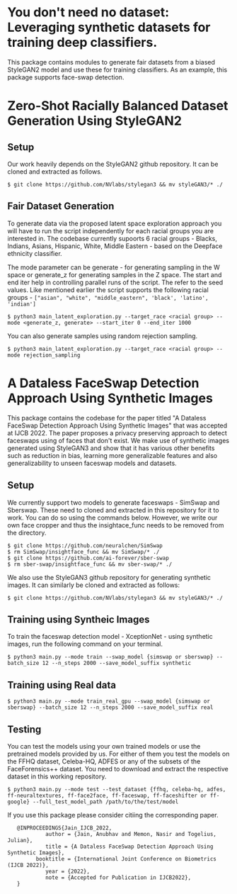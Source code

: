# You don't need no dataset: Leveraging synthetic datasets for training deep classifiers. 



This package contains modules to generate fair datasets from a biased StyleGAN2 model and use these for training classifiers. As an example, this package supports face-swap detection. 


# Zero-Shot Racially Balanced Dataset Generation Using StyleGAN2

## Setup 

Our work heavily depends on the StyleGAN2 github repository. It can be cloned and extracted as follows. 

```
$ git clone https://github.com/NVlabs/stylegan3 && mv styleGAN3/* ./
```


## Fair Dataset Generation 

To generate data via the proposed latent space exploration approach you will have to run the script independently for each racial groups you are interested in. The codebase currently supoorts 6 racial groups - Blacks, Indians, Asians, Hispanic, White, Middle Eastern - based on the Deepface ethnicity classifier. 

The mode parameter can be generate - for generating sampling in the W space or generate_z for generating samples in the Z space. The start and end iter help in controlling parallel runs of the script. The refer to the seed values. Like mentioned earlier the script supports the following racial groups - ```["asian", "white", "middle_eastern", 'black', 'latino', 'indian']```

```
$ python3 main_latent_exploration.py --target_race <racial group> --mode <generate_z, generate> --start_iter 0 --end_iter 1000 
```


You can also generate samples using random rejection sampling. 

```
$ python3 main_latent_exploration.py --target_race <racial group> --mode rejection_sampling
```

# A Dataless FaceSwap Detection Approach Using Synthetic Images

This package contains the codebase for the paper titled "A Dataless FaceSwap Detection Approach Using Synthetic Images" that was accepted at IJCB 2022. The paper proposes a privacy preserving approach to detect faceswaps using of faces that don't exist. We make use of synthetic images generated using StyleGAN3 and show that it has various other benefits such as reduction in bias, learning more generalizable features and also generalizability to unseen faceswap models and datasets. 


## Setup 

We currently support two models to generate faceswaps - SimSwap and Sberswap. These need to cloned and extracted in this repository for it to work. You can do so using the commands below. However, we write our own face cropper and thus the insightace_func needs to be removed from the directory. 

```
$ git clone https://github.com/neuralchen/SimSwap
$ rm SimSwap/insightface_func && mv SimSwap/* ./
$ git clone https://github.com/ai-forever/sber-swap
$ rm sber-swap/insightface_func && mv sber-swap/* ./
```

We also use the StyleGAN3 github repository for generating synthetic images. It can similarly be cloned and extracted as follows: 

```
$ git clone https://github.com/NVlabs/stylegan3 && mv styleGAN3/* ./
```


## Training using Syntheic Images 

To train the faceswap detection model - XceptionNet - using synthetic images, run the following command on your terminal.

```
$ python3 main.py --mode train --swap_model {simswap or sberswap} --batch_size 12 --n_steps 2000 --save_model_suffix synthetic
```


## Training using Real data 

```
$ python3 main.py --mode train_real_gpu --swap_model {simswap or sberswap} --batch_size 12 --n_steps 2000 --save_model_suffix real
```


## Testing

You can test the models using your own trained models or use the pretrained models provided by us. For either of them you test the models on the FFHQ dataset, Celeba-HQ, ADFES or any of the subsets of the FaceForensics++ dataset. You need to download and extract the respective dataset in this working repository. 

```
$ python3 main.py --mode test --test_dataset {ffhq, celeba-hq, adfes, ff-neuraltextures, ff-face2face, ff-faceswap, ff-faceshifter or ff-google} --full_test_model_path /path/to/the/test/model
```



If you use this package please consider citiing the corresponding paper. 

```
   @INPROCEEDINGS{Jain_IJCB_2022,
            author = {Jain, Anubhav and Memon, Nasir and Togelius, Julian},
            title = {A Dataless FaceSwap Detection Approach Using Synthetic Images},
         booktitle = {International Joint Conference on Biometrics (IJCB 2022)},
            year = {2022},
            note = {Accepted for Publication in IJCB2022},
   }
```

